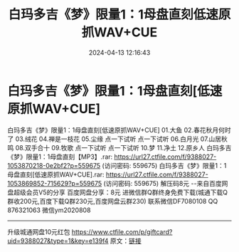 ﻿---
title: 白玛多吉《梦》限量1：1母盘直刻低速原抓WAV+CUE
date: 2024-04-13 12:16:43
categories: 新碟专辑、稀有等精品
tags: 华语中文
---
# 白玛多吉《梦》限量1：1母盘直刻[低速原抓WAV+CUE]

白玛多吉《梦》限量1：1母盘直刻[低速原抓WAV+CUE]
01.大鱼
02.春花秋月何时了
03.绒花
04.禅是一枝花
05.尘缘
点一下试听
点一下试听
06.白月光
07.山居秋鸣
08.双手合十
09.牧歌
点一下试听
点一下试听
10.梦
11.净土
12.原乡人
白玛多吉《梦》限量1：1母盘直刻【MP3】.rar: https://url27.ctfile.com/f/9388027-1053870218-0e2bf2?p=559675
(访问密码: 559675)
白玛多吉《梦》限量1：1母盘直刻[低速原抓WAV+CUE].rar: https://url27.ctfile.com/f/9388027-1053869852-715629?p=559675
(访问密码: 559675)
解压码8元
--来自百度网盘超级会员V5的分享
百度网盘分享：8元
进微信群Q群终身免费下载(城通下载Q群收200元,百度下载Q群230元,百度网盘云群230)
联系微信DF7080108 QQ 876321063
微信ym2020808
**************************
升级城通网盘10元红包 https://www.ctfile.com/p/giftcard?uid=9388027&type=1&key=e139f4
原文：[链接](https://blog.sina.com.cn/s/blog_1647c7e760103154x.html)